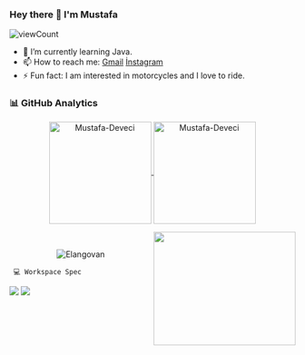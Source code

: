 ### Hey there 👋 I'm Mustafa

![viewCount](https://views.whatilearened.today/views/github/Mustafa-Deveci/Mustafa-Deveci.svg)
- 🌱 I’m currently learning Java.
- 📫 How to reach me: [Gmail](mailto:mstf.dvcii@gmail.com) [İnstagram](https://www.instagram.com/mstf_dvcii/)
- ⚡ Fun fact: I am interested in motorcycles and I love to ride.

### 📊 GitHub Analytics

<p align="center">
<a href="https://github.com/Mustafa-Deveci">
  <img height="180em" align="center" src="https://github-readme-stats.vercel.app/api?username=Mustafa-Deveci&show_icons=true&locale=en&theme=algolia&include_all_commits=true&count_private=true" alt="Mustafa-Deveci"/>
  <img height="180em" align="center" src="https://github-readme-stats.vercel.app/api/top-langs?username=Mustafa-Deveci&show_icons=true&locale=en&layout=compact&langs_count=8&theme=algolia" alt="Mustafa-Deveci"/>
</a>
</p>


<img align="right" src="https://media.giphy.com/media/3o7qE1YN7aBOFPRw8E/giphy.gif" width="250" height="200" />
<br/>

 <p align="center">
<img src=https://github-readme-stats.vercel.app/api?username=Mustafa-Deveci&show_icons=true alt=Elangovan
     >
</p>
      
     💻 Workspace Spec
<img src="https://img.shields.io/badge/NVIDIA-GTX1650 Refresh-76B900?style=for-the-badge&logo=nvidia&logoColor=white"/>  <img src="https://img.shields.io/badge/%C4%B0NTEL-Core_i7_10750H-ED1C24?style=for-the-badge&logo=intel&logoColor=white"/> 
     
 
